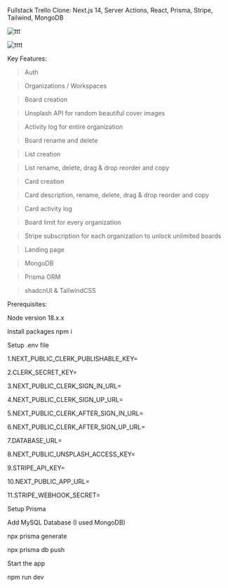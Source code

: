 


Fullstack Trello Clone: Next.js 14, Server Actions, React, Prisma, Stripe, Tailwind, MongoDB







![ttt](https://github.com/samik1234/trello-dev-clone/assets/82882143/eeced529-2a40-4683-973b-13cd32f7be49)

































![tttt](https://github.com/samik1234/trello-dev-clone/assets/82882143/d55bd4cb-4378-4384-a387-3b68cadf9541)


Key Features:

> Auth

> Organizations / Workspaces

> Board creation

> Unsplash API for random beautiful cover images

> Activity log for entire organization

> Board rename and delete

> List creation

> List rename, delete, drag & drop reorder and copy

> Card creation

> Card description, rename, delete, drag & drop reorder and copy

> Card activity log

> Board limit for every organization

> Stripe subscription for each organization to unlock unlimited boards

> Landing page

> MongoDB

> Prisma ORM

>shadcnUI & TailwindCSS









Prerequisites: 

Node version 18.x.x















Install packages
npm i














Setup .env file

1.NEXT_PUBLIC_CLERK_PUBLISHABLE_KEY=


2.CLERK_SECRET_KEY=


3.NEXT_PUBLIC_CLERK_SIGN_IN_URL=


4.NEXT_PUBLIC_CLERK_SIGN_UP_URL=


5.NEXT_PUBLIC_CLERK_AFTER_SIGN_IN_URL=


6.NEXT_PUBLIC_CLERK_AFTER_SIGN_UP_URL=


7.DATABASE_URL=


8.NEXT_PUBLIC_UNSPLASH_ACCESS_KEY=


9.STRIPE_API_KEY=


10.NEXT_PUBLIC_APP_URL=


11.STRIPE_WEBHOOK_SECRET=







Setup Prisma

 Add MySQL Database (I used MongoDB)

  npx prisma generate

  npx prisma db push



Start the app

 npm run dev

